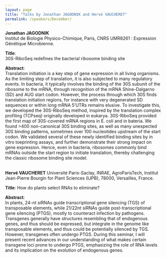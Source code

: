 ```yaml
---
layout: page
title: "Talks by Jonathan JAGODNIK and Hervé VAUCHERET"
permalink: /speakers/December/
---
```


**Jonathan JAGODNIK**  
Institut de Biologie Physico-Chimique, Paris, CNRS UMR8261 : Expression Génétique Microbienne.

**Title**:  
30S-RiboSeq redefines the bacterial ribosome binding site

**Abstract**:  
Translation initiation is a key step of gene expression in all living organisms.  As the limiting step of translation, it is also subjected to many regulatory events. In bacteria, it typically involves the binding of the 30S subunit of the ribosome to the mRNA, through recognition of the mRNA Shine-Dalgarno (SD) and AUG start codon. However, the process through which 30S finds translation initiation regions, for instance with very degenerated SD sequences or within long mRNA 5’UTRs remains elusive. To investigate this, we developed the 30S-RiboSeq method, inspired by the translation complex profiling (TCPseq) originally developed in eukarya. 30S-RiboSeq provided the first map of 30S-covered mRNA regions in E. coli and in bateria. We found >400 non-canonical 30S binding sites, as well as many unexpected 30S binding patterns, sometimes over 100 nucleotides upstream of the start codon. We validated several of these newly identified binding sites by in vitro toeprinting assays, and further demonstrate their strong impact on gene expression. Hence, even in bacteria, ribosomes commonly bind mRNAs outside the start region to initiate translation, thereby challenging the classic ribosome binding site model. <br><br> 


**Hervé VAUCHERET** 
Université Paris-Saclay, INRAE, AgroParisTech, Institut Jean-Pierre Bourgin for Plant Sciences (IJPB), 78000, Versailles, France.

**Title**:
How do plants select RNAs to eliminate?

**Abstract**:  
In plants, 24-nt siRNAs guide transcriptional gene silencing (TGS) of transposable elements, while 21/22nt siRNAs guide post-transcriptional gene silencing (PTGS), mostly to counteract infection by pathogens. Transgenes generally have structures resembling that of endogenous genes, and thus should be expressed, but integrate in the genome like transposable elements, and thus could be potentially silenced by TGS. However, transgenes often undergo PTGS. During this seminar, I will present recent advances in our understanding of what makes certain transgene loci prone to undergo PTGS, emphasizing the role of RNA levels and its implication on the evolution of endogenous genes.

